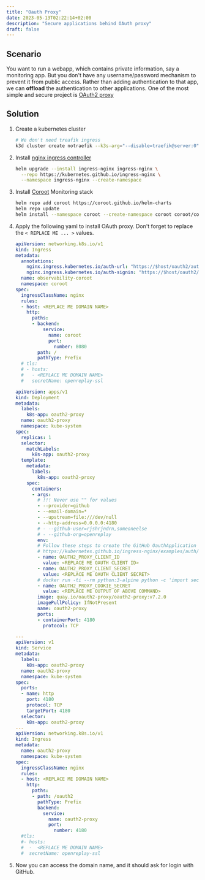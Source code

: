 ```yaml
---
title: "Oauth Proxy"
date: 2023-05-13T02:22:14+02:00
description: "Secure applications behind OAuth proxy"
draft: false
---
```


## Scenario

You want to run a webapp, which contains private information, say a monitoring app. But you don't have any username/password mechanism to prevent it from public access. Rather than adding authentication to that app, we can **offload** the authentication to other applications. One of the most simple and secure project is [OAuth2 proxy](https://github.com/oauth2-proxy/oauth2-proxy)

## Solution

1. Create a kubernetes cluster

    ```bash
    # We don't need treafik ingress
    k3d cluster create notraefik --k3s-arg="--disable=traefik@server:0"
    ```

2. Install [nginx ingress controller](https://kubernetes.github.io/ingress-nginx/deploy/#quick-start)
    
    ```bash
    helm upgrade --install ingress-nginx ingress-nginx \
      --repo https://kubernetes.github.io/ingress-nginx \
      --namespace ingress-nginx --create-namespace
    ```

3. Install [Coroot](https://coroot.com) Monitoring stack

    ```bash
    helm repo add coroot https://coroot.github.io/helm-charts
    helm repo update
    helm install --namespace coroot --create-namespace coroot coroot/coroot
    ```

4. Apply the following yaml to install OAuth proxy. Don't forget to replace the `< REPLACE ME ... >` values.

    ```yaml
    apiVersion: networking.k8s.io/v1
    kind: Ingress
    metadata:
      annotations:
        nginx.ingress.kubernetes.io/auth-url: "https://$host/oauth2/auth"
        nginx.ingress.kubernetes.io/auth-signin: "https://$host/oauth2/start?rd=$escaped_request_uri"
      name: observability-coroot
      namespace: coroot
    spec:
      ingressClassName: nginx
      rules:
      - host: <REPLACE ME DOMAIN NAME>
        http:
          paths:
          - backend:
              service:
                name: coroot
                port:
                  number: 8080
            path: /
            pathType: Prefix
      # tls:
      # - hosts:
      #   - <REPLACE ME DOMAIN NAME> 
      #   secretName: openreplay-ssl

    ```

    ```yaml
    apiVersion: apps/v1
    kind: Deployment
    metadata:
      labels:
        k8s-app: oauth2-proxy
      name: oauth2-proxy
      namespace: kube-system
    spec:
      replicas: 1
      selector:
        matchLabels:
          k8s-app: oauth2-proxy
      template:
        metadata:
          labels:
            k8s-app: oauth2-proxy
        spec:
          containers:
          - args:
            # !!! Never use "" for values
            - --provider=github
            - --email-domain=*
            - --upstream=file:///dev/null
            - --http-address=0.0.0.0:4180
            # - --github-user=rjshrjndrn,someoneelse
            # - --github-org=openreplay
            env:
            # Follow these steps to create the GitHub OauthApplication
            # https://kubernetes.github.io/ingress-nginx/examples/auth/oauth-external-auth/#prepare
            - name: OAUTH2_PROXY_CLIENT_ID
              value: <REPLACE ME OAUTH CLIENT ID>
            - name: OAUTH2_PROXY_CLIENT_SECRET
              value: <REPLACE ME OAUTH CLIENT SECRET>
            # docker run -ti --rm python:3-alpine python -c 'import secrets,base64; print(base64.b64encode(base64.b64encode(secrets.token_bytes(16))));'
            - name: OAUTH2_PROXY_COOKIE_SECRET
              value: <REPLACE ME OUTPUT OF ABOVE COMMAND>
            image: quay.io/oauth2-proxy/oauth2-proxy:v7.2.0
            imagePullPolicy: IfNotPresent
            name: oauth2-proxy
            ports:
            - containerPort: 4180
              protocol: TCP

    ---
    apiVersion: v1
    kind: Service
    metadata:
      labels:
        k8s-app: oauth2-proxy
      name: oauth2-proxy
      namespace: kube-system
    spec:
      ports:
      - name: http
        port: 4180
        protocol: TCP
        targetPort: 4180
      selector:
        k8s-app: oauth2-proxy
    ---
    apiVersion: networking.k8s.io/v1
    kind: Ingress
    metadata:
      name: oauth2-proxy
      namespace: kube-system
    spec:
      ingressClassName: nginx
      rules:
      - host: <REPLACE ME DOMAIN NAME>
        http:
          paths:
          - path: /oauth2
            pathType: Prefix
            backend:
              service:
                name: oauth2-proxy
                port:
                  number: 4180
      #tls:
      #- hosts:
      #  -  <REPLACE ME DOMAIN NAME>
      #  secretName: openreplay-ssl
    ```

5. Now you can access the domain name, and it should ask for login with GitHub.

